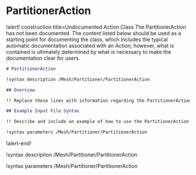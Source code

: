 # PartitionerAction

!alert! construction title=Undocumented Action Class
The PartitionerAction has not been documented. The content listed below should be used as a starting point for
documenting the class, which includes the typical automatic documentation associated with an Action;
however, what is contained is ultimately determined by what is necessary to make the documentation
clear for users.

```markdown
# PartitionerAction

!syntax description /Mesh/Partitioner/PartitionerAction

## Overview

!! Replace these lines with information regarding the PartitionerAction action.

## Example Input File Syntax

!! Describe and include an example of how to use the PartitionerAction action.

!syntax parameters /Mesh/Partitioner/PartitionerAction
```
!alert-end!

!syntax description /Mesh/Partitioner/PartitionerAction

!syntax parameters /Mesh/Partitioner/PartitionerAction
